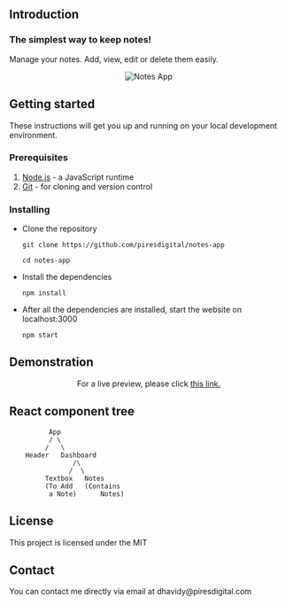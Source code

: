 

## Introduction

### The simplest way to keep notes!

<p>Manage your notes. Add, view, edit or delete them easily.</p>

<p align='center'>
  <img src='https://piresdigital.github.com/notes-app/favicon.ico' alt='Notes App' />
</p>

## Getting started

<p>These instructions will get you up and running on your local development environment.</p>

### Prerequisites

<ol>
  <li><a href='https://nodejs.org/en/'>Node.js</a> - a JavaScript runtime</li>
  <li><a href='https://git-scm.com/downloads'>Git</a> - for cloning and version control</li>
</ol>

### Installing

<ul>
  <li><p>Clone the repository</p>
    
   ```
   git clone https://github.com/piresdigital/notes-app
   ```
   ```
   cd notes-app
   ```

  </li> 
  <li><p>Install the dependencies</p>
    
   ```
   npm install
   ```

  </li>
  <li><p>After all the dependencies are installed, start the website on localhost:3000</p>
    
   ```
   npm start
   ```
  </li>
</ul>

## Demonstration

<p align='center'>
  For a live preview, please click <a href='piresdigital.github.io/notes-app/' target='_blank'>this link.</a>
</p>

## React component tree

```
          App
          / \
         /   \
    Header   Dashboard
                /\
               /  \
         Textbox   Notes
         (To Add   (Contains 
          a Note)      Notes)
```

## License
<p>This project is licensed under the MIT</p>


## Contact
<p>You can contact me directly via email at dhavidy@piresdigital.com</p>
